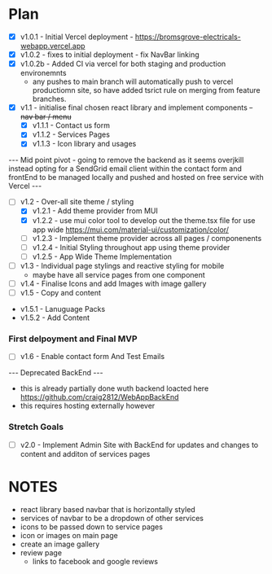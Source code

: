 # Plan 

- [x] v1.0.1 - Initial Vercel deployment - https://bromsgrove-electricals-webapp.vercel.app
- [x] v1.0.2 - fixes to initial deployment - fix NavBar linking
- [x] v1.0.2b - Added CI via vercel for both staging and production environemnts 
  - any pushes to main branch will automatically push to vercel productiomn site, so have added tsrict rule on merging from feature branches. 
- [x] v1.1 - initialise final chosen react library and implement components 
  ~~- nav bar / menu~~ 
    - [x] v1.1.1 - Contact us form 
    - [x] v1.1.2 - Services Pages
    - [x] v1.1.3 - Icon library and usages
    
--- Mid point pivot - going to remove the backend as it seems overjkill instead opting for a SendGrid email client within the contact form and frontEnd to be managed locally and pushed and hosted on free service with Vercel --- 


- [ ] v1.2 - Over-all site theme / styling 
  - [x] v1.2.1 - Add theme provider from MUI
  - [x] v1.2.2 - use mui color tool to develop out the theme.tsx file for use app wide https://mui.com/material-ui/customization/color/
  - [ ] v1.2.3 - Implement theme provider across all pages / componenents 
  - [ ] v1.2.4 - Initial Styling throughout app using theme provider
  - [ ] v1.2.5 - App Wide Theme Implementation
- [ ] v1.3 - Individual page stylings and reactive styling for mobile
  - maybe have all service pages from one component
- [ ] v1.4 - Finalise Icons and add Images with image gallery
- [ ] v1.5 - Copy and content 
 - v1.5.1 - Lanuguage Packs 
 - v1.5.2 - Add Content 

### First delpoyment and Final MVP
- [ ] v1.6 - Enable contact form And Test Emails 


--- Deprecated BackEnd --- 
 - this is already partially done wuth backend loacted here https://github.com/craig2812/WebAppBackEnd
 - this requires hosting externally however

### Stretch Goals 
- [ ] v2.0 - Implement Admin Site with BackEnd for updates and changes to content and additon of services pages 

# NOTES 
- react library based navbar that is horizontally styled 
- services of navbar to be a dropdown of other services
- icons to be passed down to service pages 
- icon or images on main page 
- create an image gallery
- review page 
  - links to facebook and google reviews
